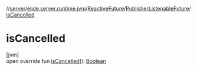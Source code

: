 //[server](../../../../index.md)/[elide.server.runtime.jvm](../../index.md)/[ReactiveFuture](../index.md)/[PublisherListenableFuture](index.md)/[isCancelled](is-cancelled.md)

# isCancelled

[jvm]\
open override fun [isCancelled](is-cancelled.md)(): [Boolean](https://kotlinlang.org/api/latest/jvm/stdlib/kotlin/-boolean/index.html)
